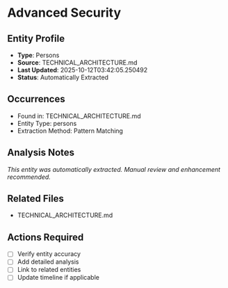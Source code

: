 # Advanced Security

## Entity Profile
- **Type**: Persons
- **Source**: TECHNICAL_ARCHITECTURE.md
- **Last Updated**: 2025-10-12T03:42:05.250492
- **Status**: Automatically Extracted

## Occurrences
- Found in: TECHNICAL_ARCHITECTURE.md
- Entity Type: persons
- Extraction Method: Pattern Matching

## Analysis Notes
*This entity was automatically extracted. Manual review and enhancement recommended.*

## Related Files
- TECHNICAL_ARCHITECTURE.md

## Actions Required
- [ ] Verify entity accuracy
- [ ] Add detailed analysis
- [ ] Link to related entities
- [ ] Update timeline if applicable
